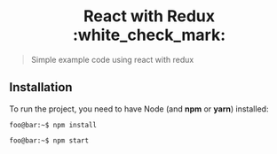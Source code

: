 <h1 align="center">React with Redux :white_check_mark:</h1>

> Simple example code using react with redux

## Installation

To run the project, you need to have Node (and **npm** or **yarn**) installed:

```console
foo@bar:~$ npm install
```

```console
foo@bar:~$ npm start
```
